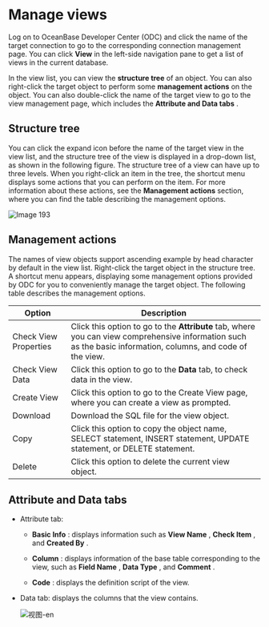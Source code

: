 Manage views 
=================================

Log on to OceanBase Developer Center (ODC) and click the name of the target connection to go to the corresponding connection management page. You can click **View** in the left-side navigation pane to get a list of views in the current database. 

In the view list, you can view the **structure tree** of an object. You can also right-click the target object to perform some **management actions** on the object. You can also double-click the name of the target view to go to the view management page, which includes the **Attribute and Data tabs** . 

Structure tree 
-----------------------

You can click the expand icon before the name of the target view in the view list, and the structure tree of the view is displayed in a drop-down list, as shown in the following figure. The structure tree of a view can have up to three levels. When you right-click an item in the tree, the shortcut menu displays some actions that you can perform on the item. For more information about these actions, see the **Management actions** section, where you can find the table describing the management options.

![Image 193](https://help-static-aliyun-doc.aliyuncs.com/assets/img/en-US/2596511561/p241377.png)

Management actions 
---------------------------

The names of view objects support ascending example by head character by default in the view list.
Right-click the target object in the structure tree. A shortcut menu appears, displaying some management options provided by ODC for you to conveniently manage the target object. The following table describes the management options.


|        Option         |                                                                                      Description                                                                                       |
|-----------------------|----------------------------------------------------------------------------------------------------------------------------------------------------------------------------------------|
| Check View Properties | Click this option to go to the **Attribute** tab, where you can view comprehensive information such as the basic information, columns, and code of the view. |
| Check View Data       | Click this option to go to the **Data** tab, to check data in the view.                                                                                      |
| Create View           | Click this option to go to the Create View page, where you can create a view as prompted.                                                                                              |
|  Download          | Download the SQL file for the view object. |
|    Copy        | Click this option to copy the object name, SELECT statement, INSERT statement, UPDATE statement, or DELETE statement.  |
| Delete                | Click this option to delete the current view object.   |



Attribute and Data tabs 
--------------------------------

* Attribute tab:
  * **Basic Info** : displays information such as **View Name** , **Check Item** , and **Created By** .

    
  
  * **Column** : displays information of the base table corresponding to the view, such as **Field Name** , **Data Type** , and **Comment** .

    
  
  * **Code** : displays the definition script of the view.
  

* Data tab: displays the columns that the view contains. 

  ![视图-en](https://help-static-aliyun-doc.aliyuncs.com/assets/img/en-US/2596511561/p435149.png)
  



